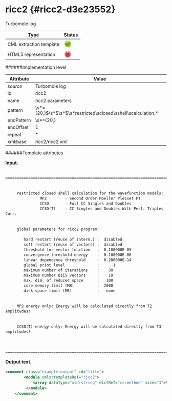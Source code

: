 # ricc2 {#ricc2-d3e23552}

Turbomole log

| Type                                                                                                                                                | Status                                                                                                                                              |
|----|----|
| CML extraction template                                                                                                                             | ![](/imgs/Total.png)                                                                                                                                |
| HTML5 representation                                                                                                                                | ![](/imgs/None.png)                                                                                                                                 |

######Implementation level

| Attribute                                                                                                                                           | Value                                                                                                                                               |
|----|----|
| *source*                                                                                                                                            | Turbomole log                                                                                                                                       |
| id                                                                                                                                                  | ricc2                                                                                                                                               |
| name                                                                                                                                                | ricc2 parameters                                                                                                                                    |
| pattern                                                                                                                                             | \\s\*={20,}\$\\s\*\$\\s\*\$\\s\*restricted\\sclosed\\sshell\\scalculation.\*                                                                        |
| endPattern                                                                                                                                          | \\s\*={20,}                                                                                                                                         |
| endOffset                                                                                                                                           | 1                                                                                                                                                   |
| repeat                                                                                                                                              | \*                                                                                                                                                  |
| xml:base                                                                                                                                            | ricc2/ricc2.xml                                                                                                                                     |

######Template attributes

**Input.**

       =========================================================================


         restricted closed shell calculation for the wavefunction models:
                   MP2        - Second Order Moeller Plesset PT
                   CCSD       - Full CC Singles and Doubles
                   CCSD(T)    - CC Singles and Doubles With Pert. Triples Corr.


         global parameters for ricc2 program:

            hard restart (reuse of interm.) :  disabled
            soft restart (reuse of vectors) :  disabled
            threshold for vector function   :  0.100000E-05
            convergence threshold energy    :  0.100000E-06
            linear dependence threshold     :  0.200000E-14
            global print level              :      1
            maximum number of iterations    :    30
            maximum number DIIS vectors     :    10
            max. dim. of reduced space      :   100
            core memory limit (MB)          :  2000
            disk space limit (MB)           :   none


         MP2 energy only: Energy will be calculated directly from T2 amplitudes!


         CCSD(T) energy only: Energy will be calculated directly from T3 amplitudes!


       =========================================================================

        

**Output text.**

```xml
<comment class="example.output" id="title">
        <module cmlx:templateRef="ricc2">
            <array dataType="xsd:string" dictRef="cc:method" size="3">MP2 CCSD CCSD(T)</array>
         </module>
    </comment>
```
